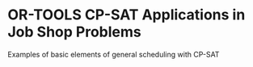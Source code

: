 # OR-TOOLS CP-SAT Applications in Job Shop Problems 
Examples of basic elements of general scheduling with CP-SAT
